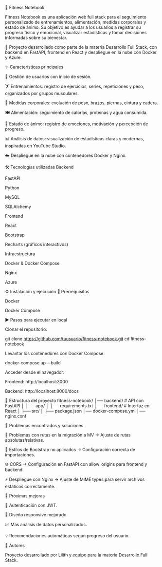 📓 Fitness Notebook

Fitness Notebook es una aplicación web full stack para el seguimiento personalizado de entrenamientos, alimentación, medidas corporales y estado de ánimo. Su objetivo es ayudar a los usuarios a registrar su progreso físico y emocional, visualizar estadísticas y tomar decisiones informadas sobre su bienestar.

🚀 Proyecto desarrollado como parte de la materia Desarrollo Full Stack, con backend en FastAPI, frontend en React y despliegue en la nube con Docker y Azure.

✨ Características principales

👤 Gestión de usuarios con inicio de sesión.

🏋️ Entrenamientos: registro de ejercicios, series, repeticiones y peso, organizados por grupos musculares.

📏 Medidas corporales: evolución de peso, brazos, piernas, cintura y cadera.

🍽️ Alimentación: seguimiento de calorías, proteínas y agua consumida.

🙂 Estado de ánimo: registro de emociones, motivación y percepción de progreso.

📊 Análisis de datos: visualización de estadísticas claras y modernas, inspiradas en YouTube Studio.

☁️ Despliegue en la nube con contenedores Docker y Nginx.

🛠️ Tecnologías utilizadas
Backend

FastAPI

Python

MySQL

SQLAlchemy

Frontend

React

Bootstrap

Recharts (gráficos interactivos)

Infraestructura

Docker & Docker Compose

Nginx

Azure

⚙️ Instalación y ejecución
🔧 Prerrequisitos

Docker

Docker Compose

▶️ Pasos para ejecutar en local

Clonar el repositorio:

git clone https://github.com/tuusuario/fitness-notebook.git
cd fitness-notebook


Levantar los contenedores con Docker Compose:

docker-compose up --build


Acceder desde el navegador:

Frontend: http://localhost:3000

Backend: http://localhost:8000/docs

📂 Estructura del proyecto
fitness-notebook/
│── backend/         # API con FastAPI
│   ├── app/
│   ├── requirements.txt
│── frontend/        # Interfaz en React
│   ├── src/
│   ├── package.json
│── docker-compose.yml
│── nginx.conf

🚧 Problemas encontrados y soluciones

🔀 Problemas con rutas en la migración a MV → Ajuste de rutas absolutas/relativas.

🎨 Estilos de Bootstrap no aplicados → Configuración correcta de importaciones.

🌐 CORS → Configuración en FastAPI con allow_origins para frontend y backend.

⚡ Despliegue con Nginx → Ajuste de MIME types para servir archivos estáticos correctamente.

🌟 Próximas mejoras

🔐 Autenticación con JWT.

📱 Diseño responsive mejorado.

📈 Más análisis de datos personalizados.

💡 Recomendaciones automáticas según progreso del usuario.

👥 Autores

Proyecto desarrollado por Lilith y equipo para la materia Desarrollo Full Stack.

